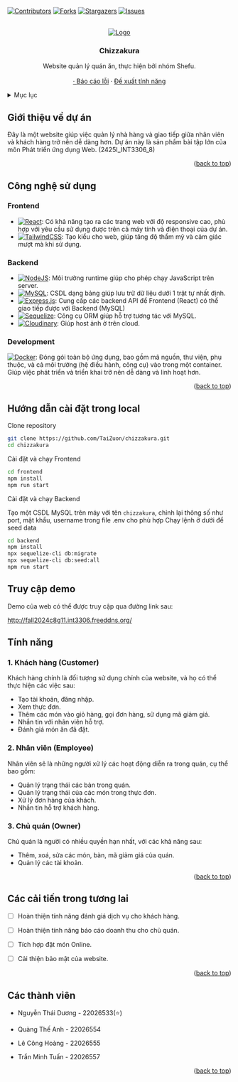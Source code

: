 <!-- Improved compatibility of back to top link: See: https://github.com/othneildrew/Best-README-Template/pull/73 -->
<a name="readme-top"></a>
<!--
*** Thanks for checking out the Best-README-Template. If you have a suggestion
*** that would make this better, please fork the repo and create a pull request
*** or simply open an issue with the tag "enhancement".
*** Don't forget to give the project a star!
*** Thanks again! Now go create something AMAZING! :D
-->



<!-- PROJECT SHIELDS -->
<!--
*** I'm using markdown "reference style" links for readability.
*** Reference links are enclosed in brackets [ ] instead of parentheses ( ).
*** See the bottom of this document for the declaration of the reference variables
*** for contributors-url, forks-url, etc. This is an optional, concise syntax you may use.
*** https://www.markdownguide.org/basic-syntax/#reference-style-links
-->
[![Contributors][contributors-shield]][contributors-url]
[![Forks][forks-shield]][forks-url]
[![Stargazers][stars-shield]][stars-url]
[![Issues][issues-shield]][issues-url]



<!-- PROJECT LOGO -->
<br />
<div align="center">
  <a href="https://github.com/TaiZuon/chizzakura">
    <img src="https://i.imgur.com/xdWgAxc.png" alt="Logo">
  </a>

<h3 align="center">Chizzakura</h3>

  <p align="center">
    Website quản lý quán ăn, thực hiện bởi nhóm Shefu.
    <br />
    <br />
    <a href="http://fall2024c8g11.int3306.freeddns.org/"View Demo</a>
    ·
    <a href="https://github.com/TaiZuon/chizzakura/issues">Báo cáo lỗi</a>
    ·
    <a href="https://github.com/TaiZuon/chizzakura/issues">Đề xuất tính năng</a>
  </p>
</div>



<!-- TABLE OF CONTENTS -->
<details>
  <summary>Mục lục</summary>
  <ol>
    <li>
      <a href="#introduction">Giới thiệu về dự án</a>
    </li>
    <li>
      <a href="#technology">Công nghệ sử dụng</a>
    </li>
    <li><a href="#installation">Hướng dẫn cài đặt trong local</a></li>
    <li><a href="#demo">Truy cập Demo</a></li>
    <li><a href="#features">Tính năng</a></li>
    <li><a href="#roadmap">Các cải tiến trong tương lai</a></li>
    <li><a href="#members">Các thành viên và đóng góp</a></li>
  </ol>
</details>



<!-- ABOUT THE PROJECT -->
<a name="introduction"></a>
## Giới thiệu về dự án

Đây là một website giúp việc quản lý nhà hàng và giao tiếp giữa nhân viên và khách hàng trở nên dễ dàng hơn. Dự án này là sản phẩm bài tập lớn của môn Phát triển ứng dụng Web. (2425I_INT3306_8)

<p align="right">(<a href="#readme-top">back to top</a>)</p>


<a name="technology"></a>
## Công nghệ sử dụng
### Frontend
* [![React](https://img.shields.io/badge/React-%2320232a.svg?logo=react&logoColor=%2361DAFB)](#): Có khả năng tạo ra các trang web với độ responsive cao, phù hợp với yêu cầu sử dụng được trên cả máy tính và điện thoại của dự án.
* [![TailwindCSS](https://img.shields.io/badge/Tailwind%20CSS-%2338B2AC.svg?logo=tailwind-css&logoColor=white)](#): Tạo kiểu cho web, giúp tăng độ thẩm mỹ và cảm giác mượt mà khi sử dụng.
### Backend
* [![NodeJS](https://img.shields.io/badge/Node.js-6DA55F?logo=node.js&logoColor=white)](#): Môi trường runtime giúp cho phép chạy JavaScript trên server.
* [![MySQL](https://img.shields.io/badge/MySQL-4479A1?logo=mysql&logoColor=fff)](#): CSDL dạng bảng giúp lưu trữ dữ liệu dưới 1 trật tự nhất định.
* [![Express.js](https://img.shields.io/badge/Express.js-%23404d59.svg?logo=express&logoColor=%2361DAFB)](#): Cung cấp các backend API để Frontend (React) có thể giao tiếp được với Backend (MySQL)
* [![Sequelize](https://img.shields.io/badge/Sequelize-blue)](#): Công cụ ORM giúp hỗ trợ tương tác với MySQL.
* [![Cloudinary](https://img.shields.io/badge/Cloudinary-pink)](#): Giúp host ảnh ở trên cloud.
### Development
[![Docker](https://img.shields.io/badge/Docker-2496ED?logo=docker&logoColor=fff)](#): Đóng gói toàn bộ ứng dụng, bao gồm mã nguồn, thư viện, phụ thuộc, và cả môi trường (hệ điều hành, công cụ) vào trong một container. Giúp việc phát triển và triển khai trở nên dễ dàng và linh hoạt hơn.


<p align="right">(<a href="#readme-top">back to top</a>)</p>

<a name="installation"></a>
## Hướng dẫn cài đặt trong local

Clone repository
```sh
git clone https://github.com/TaiZuon/chizzakura.git
cd chizzakura
```
Cài đặt và chạy Frontend
```sh
cd frontend
npm install
npm run start
```
Cài đặt và chạy Backend

Tạo một CSDL MySQL trên máy với tên `chizzakura`, chỉnh lại thông số như port, mật khẩu, username trong file .env cho phù hợp
Chạy lệnh ở dưới để seed data
```sh
cd backend
npm install
npx sequelize-cli db:migrate
npx sequelize-cli db:seed:all
npm run start
```

<a name="demo"></a>
## Truy cập demo

Demo của web có thể được truy cập qua đường link sau:

http://fall2024c8g11.int3306.freeddns.org/


<!-- USAGE EXAMPLES -->
<a name="features"></a>
## Tính năng

### 1. Khách hàng (Customer)

Khách hàng chính là đối tượng sử dụng chính của website, và họ có thể thực hiện các việc sau:
- Tạo tài khoản, đăng nhập.
- Xem thực đơn.
- Thêm các món vào giỏ hàng, gọi đơn hàng, sử dụng mã giảm giá.
- Nhắn tin với nhân viên hỗ trợ.
- Đánh giá món ăn đã đặt.

### 2. Nhân viên (Employee)

Nhân viên sẽ là những người xử lý các hoạt động diễn ra trong quán, cụ thể bao gồm:

- Quản lý trạng thái các bàn trong quán.
- Quản lý trạng thái của các món trong thực đơn.
- Xử lý đơn hàng của khách.
- Nhắn tin hỗ trợ khách hàng.

### 3. Chủ quán (Owner)

Chủ quán là người có nhiều quyền hạn nhất, với các khả năng sau:

- Thêm, xoá, sửa các món, bàn, mã giảm giá của quán.
- Quản lý các tài khoản.
<p align="right">(<a href="#readme-top">back to top</a>)</p>



<!-- ROADMAP -->
<a name="roadmap"></a>
## Các cải tiến trong tương lai

- [ ] Hoàn thiện tính năng đánh giá dịch vụ cho khách hàng.
- [ ] Hoàn thiện tính năng báo cáo doanh thu cho chủ quán.
- [ ] Tích hợp đặt món Online.
- [ ] Cải thiện bảo mật của website.


<p align="right">(<a href="#readme-top">back to top</a>)</p>

<!-- CONTACT -->
<a name="members"></a>
## Các thành viên

+ Nguyễn Thái Dương - 22026533(⭐)

+ Quàng Thế Anh - 22026554

+ Lê Công Hoàng - 22026555

+ Trần Minh Tuấn - 22026557

<p align="right">(<a href="#readme-top">back to top</a>)</p>


<!-- MARKDOWN LINKS & IMAGES -->
<!-- https://www.markdownguide.org/basic-syntax/#reference-style-links -->
[contributors-shield]: https://img.shields.io/github/contributors/TaiZuon/chizzakura.svg?style=for-the-badge
[contributors-url]: https://github.com/TaiZuon/chizzakura/graphs/contributors
[forks-shield]: https://img.shields.io/github/forks/TaiZuon/chizzakura.svg?style=for-the-badge
[forks-url]: https://github.com/TaiZuon/chizzakura/network/members
[stars-shield]: https://img.shields.io/github/stars/TaiZuon/chizzakura.svg?style=for-the-badge
[stars-url]: https://github.com/TaiZuon/chizzakura/stargazers
[issues-shield]: https://img.shields.io/github/issues/TaiZuon/chizzakura.svg?style=for-the-badge
[issues-url]: https://github.com/TaiZuon/chizzakura/issues
[React.js]: https://img.shields.io/badge/React-20232A?style=for-the-badge&logo=react&logoColor=61DAFB
[React-url]: https://reactjs.org/
